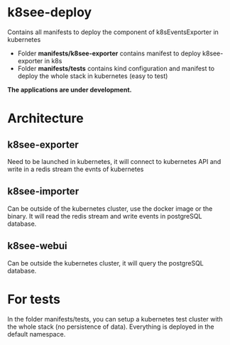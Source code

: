 # k8see-deploy

Contains all manifests to deploy the component of k8sEventsExporter in kubernetes 

* Folder **manifests/k8see-exporter** contains manifest to deploy k8see-exporter in k8s
* Folder **manifests/tests** contains kind configuration and manifest to deploy the whole stack in kubernetes (easy to test)

**The applications are under development.**

# Architecture

## k8see-exporter

Need to be launched in kubernetes, it will connect to kubernetes API and write in a redis stream the evnts of kubernetes

## k8see-importer

Can be outside of the kubernetes cluster, use the docker image or the binary. It will read the redis stream and write events in postgreSQL database.

## k8see-webui

Can be outside the kubernetes cluster, it will query the postgreSQL database.

# For tests

In the folder manifests/tests, you can setup a kubernetes test cluster with the whole stack (no persistence of data). Everything is deployed in the default namespace.